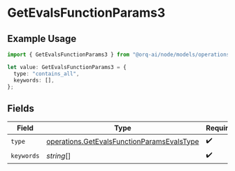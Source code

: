 # GetEvalsFunctionParams3

## Example Usage

```typescript
import { GetEvalsFunctionParams3 } from "@orq-ai/node/models/operations";

let value: GetEvalsFunctionParams3 = {
  type: "contains_all",
  keywords: [],
};
```

## Fields

| Field                                                                                                    | Type                                                                                                     | Required                                                                                                 | Description                                                                                              |
| -------------------------------------------------------------------------------------------------------- | -------------------------------------------------------------------------------------------------------- | -------------------------------------------------------------------------------------------------------- | -------------------------------------------------------------------------------------------------------- |
| `type`                                                                                                   | [operations.GetEvalsFunctionParamsEvalsType](../../models/operations/getevalsfunctionparamsevalstype.md) | :heavy_check_mark:                                                                                       | N/A                                                                                                      |
| `keywords`                                                                                               | *string*[]                                                                                               | :heavy_check_mark:                                                                                       | N/A                                                                                                      |